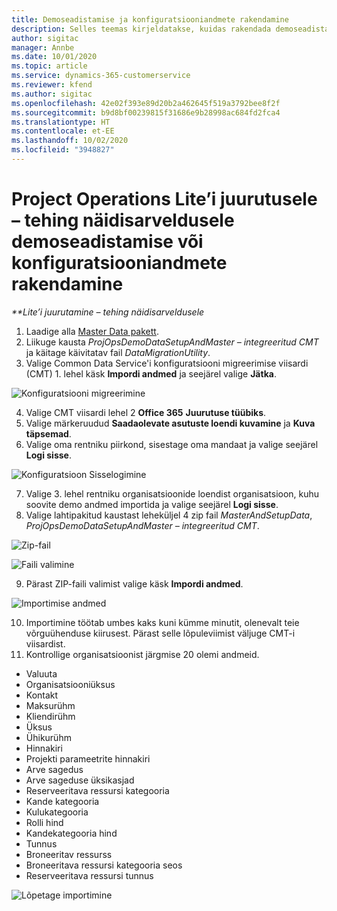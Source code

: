 ```yaml
---
title: Demoseadistamise ja konfiguratsiooniandmete rakendamine
description: Selles teemas kirjeldatakse, kuidas rakendada demoseadistamist ja konfiguratsiooni andmeid Project Operationsis.
author: sigitac
manager: Annbe
ms.date: 10/01/2020
ms.topic: article
ms.service: dynamics-365-customerservice
ms.reviewer: kfend
ms.author: sigitac
ms.openlocfilehash: 42e02f393e89d20b2a462645f519a3792bee8f2f
ms.sourcegitcommit: b9d8bf00239815f31686e9b28998ac684fd2fca4
ms.translationtype: HT
ms.contentlocale: et-EE
ms.lasthandoff: 10/02/2020
ms.locfileid: "3948827"
---
```

# <a name="apply-demo-setup-and-configuration-data-for-project-operations-lite-deployment---deal-to-proforma-invoicing"></a>Project Operations Lite’i juurutusele – tehing näidisarveldusele demoseadistamise või konfiguratsiooniandmete rakendamine

_**Lite’i juurutamine – tehing näidisarveldusele_

1. Laadige alla [Master Data pakett](https://download.microsoft.com/download/3/4/1/341bf279-a64f-4baa-af31-ce624859b518/ProjOpsSampleSetupData%20-%20CE%20only%20CMT.zip). 
2. Liikuge kausta *ProjOpsDemoDataSetupAndMaster – integreeritud CMT* ja käitage käivitatav fail *DataMigrationUtility*.
3. Valige Common Data Service'i konfiguratsiooni migreerimise viisardi (CMT) 1. lehel käsk **Impordi andmed** ja seejärel valige **Jätka**.

![Konfiguratsiooni migreerimine](./media/1ConfigurationMigration.png)

4. Valige CMT viisardi lehel 2 **Office 365** **Juurutuse tüübiks**.
5. Valige märkeruudud **Saadaolevate asutuste loendi kuvamine** ja **Kuva täpsemad**.
6. Valige oma rentniku piirkond, sisestage oma mandaat ja valige seejärel **Logi sisse**.

![Konfiguratsioon Sisselogimine](./media/2ConfigurationSignin.png)

7. Valige 3. lehel rentniku organisatsioonide loendist organisatsioon, kuhu soovite demo andmed importida ja valige seejärel **Logi sisse**.
8. Valige lahtipakitud kaustast leheküljel 4 zip fail *MasterAndSetupData*, *ProjOpsDemoDataSetupAndMaster – integreeritud CMT*.

![Zip-fail](./media/3ZipFile.png)

![Faili valimine](./media/4SelectAFile.png)

9. Pärast ZIP-faili valimist valige käsk **Impordi andmed**.

![Importimise andmed](./media/5ImportData.png)

10. Importimine töötab umbes kaks kuni kümme minutit, olenevalt teie võrguühenduse kiirusest. Pärast selle lõpuleviimist väljuge CMT-i viisardist. 
11. Kontrollige organisatsioonist järgmise 20 olemi andmeid.

- Valuuta
- Organisatsiooniüksus
- Kontakt
- Maksurühm
- Kliendirühm
- Üksus
- Ühikurühm
- Hinnakiri
- Projekti parameetrite hinnakiri
- Arve sagedus
- Arve sageduse üksikasjad
- Reserveeritava ressursi kategooria
- Kande kategooria
- Kulukategooria
- Rolli hind
- Kandekategooria hind
- Tunnus
- Broneeritav ressurss
- Broneeritava ressursi kategooria seos
- Reserveeritava ressursi tunnus

![Lõpetage importimine](./media/6CompleteImport.png)

